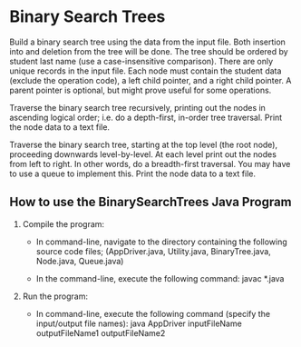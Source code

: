# Binary Search Trees

Build a binary search tree using the data from the input file. Both insertion into and deletion from the tree will be done. The tree should be ordered by student last name (use a case-insensitive 
comparison). There are only unique records in the input file. Each node must contain the student data (exclude the operation code), a left child pointer, 
and a right child pointer. A parent pointer is optional, but might prove useful for some operations.

Traverse the binary search tree recursively, printing out the nodes in ascending logical order; i.e. do a depth-first, in-order tree traversal. Print the node data to
a text file.

Traverse the binary search tree, starting at the top level (the root node), proceeding downwards level-by-level. At each level print out the nodes from left to right.
In other words, do a breadth-first traversal. You may have to use a queue to implement this. Print the node data to a text file.

## How to use the BinarySearchTrees Java Program

1. Compile the program:
	- In command-line, navigate to the directory containing the following source code files;
	  (AppDriver.java, Utility.java, BinaryTree.java, Node.java, Queue.java) 
	  
	- In the command-line, execute the following command: javac *.java
	
2. Run the program:
	- In command-line, execute the following command (specify the input/output file names): java AppDriver inputFileName outputFileName1 outputFileName2
